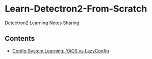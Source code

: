 # Learn-Detectron2-From-Scratch
Detectron2 Learning Notes Sharing

## Contents
- [Config System Learning: YACS vs LazyConfig](./notes/IDEA_CVR_blog_config.md)
